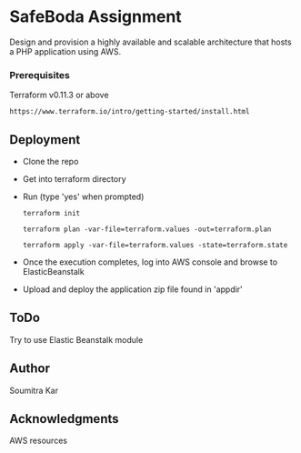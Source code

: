 # SafeBoda Assignment

Design and provision a highly available and scalable architecture that hosts a PHP application using AWS.


### Prerequisites

Terraform v0.11.3 or above


```
https://www.terraform.io/intro/getting-started/install.html
```

## Deployment

* Clone the repo
* Get into terraform directory
* Run (type 'yes' when prompted)

	`terraform init`

	`terraform plan -var-file=terraform.values -out=terraform.plan`

	`terraform apply -var-file=terraform.values -state=terraform.state`

* Once the execution completes, log into AWS console and browse to ElasticBeanstalk
* Upload and deploy the application zip file found in 'appdir'

## ToDo
Try to use Elastic Beanstalk module

## Author
Soumitra Kar

## Acknowledgments
AWS resources
